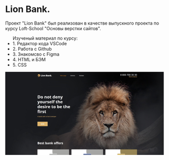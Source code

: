 <H1>Lion Bank.</H1>
Проект "Lion Bank" был реализован в качестве выпускного проекта по курсу Loft-School "Основы верстки сайтов".
<ul>Изученый материал по курсу:
<li>1. Редактор кода VSCode</li>
<li>2. Работа с Github</li>
<li>3. Знакомсво с Figma</li>
<li>4. HTML и БЭМ</li>
<li>5. CSS</li>
 </ul>
<img src='./LionBank.jpg'></img>
